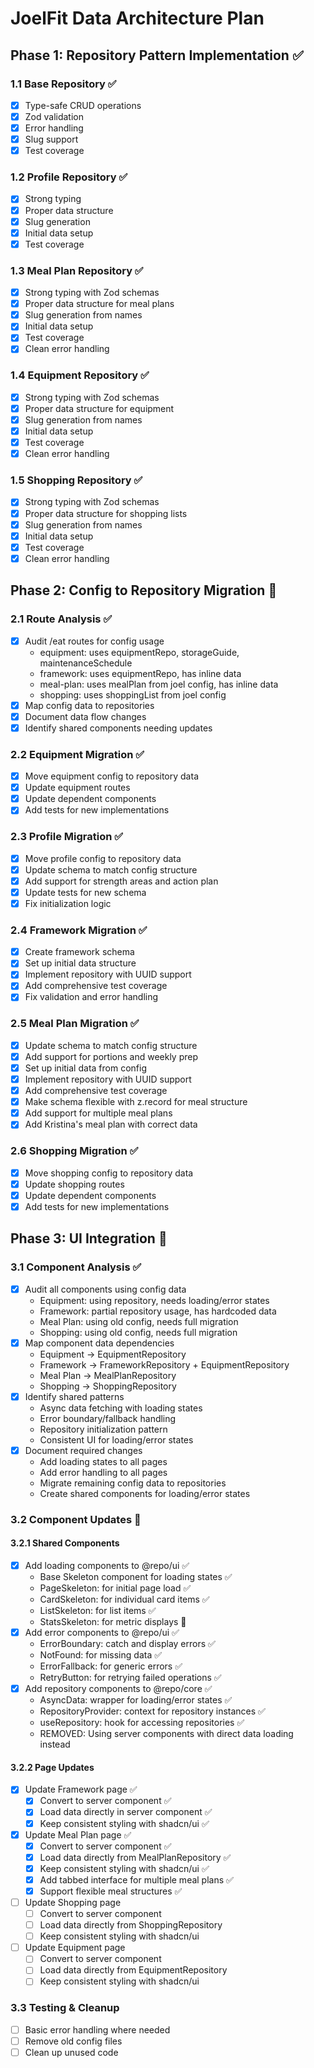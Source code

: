 # JoelFit Data Architecture Plan

## Phase 1: Repository Pattern Implementation ✅

### 1.1 Base Repository ✅
- [x] Type-safe CRUD operations
- [x] Zod validation
- [x] Error handling
- [x] Slug support
- [x] Test coverage

### 1.2 Profile Repository ✅
- [x] Strong typing
- [x] Proper data structure
- [x] Slug generation
- [x] Initial data setup
- [x] Test coverage

### 1.3 Meal Plan Repository ✅
- [x] Strong typing with Zod schemas
- [x] Proper data structure for meal plans
- [x] Slug generation from names
- [x] Initial data setup
- [x] Test coverage
- [x] Clean error handling

### 1.4 Equipment Repository ✅
- [x] Strong typing with Zod schemas
- [x] Proper data structure for equipment
- [x] Slug generation from names
- [x] Initial data setup
- [x] Test coverage
- [x] Clean error handling

### 1.5 Shopping Repository ✅
- [x] Strong typing with Zod schemas
- [x] Proper data structure for shopping lists
- [x] Slug generation from names
- [x] Initial data setup
- [x] Test coverage
- [x] Clean error handling

## Phase 2: Config to Repository Migration 🚧

### 2.1 Route Analysis ✅
- [x] Audit /eat routes for config usage
  - equipment: uses equipmentRepo, storageGuide, maintenanceSchedule
  - framework: uses equipmentRepo, has inline data
  - meal-plan: uses mealPlan from joel config, has inline data
  - shopping: uses shoppingList from joel config
- [x] Map config data to repositories
- [x] Document data flow changes
- [x] Identify shared components needing updates

### 2.2 Equipment Migration ✅
- [x] Move equipment config to repository data
- [x] Update equipment routes
- [x] Update dependent components
- [x] Add tests for new implementations

### 2.3 Profile Migration ✅
- [x] Move profile config to repository data
- [x] Update schema to match config structure
- [x] Add support for strength areas and action plan
- [x] Update tests for new schema
- [x] Fix initialization logic

### 2.4 Framework Migration ✅
- [x] Create framework schema
- [x] Set up initial data structure
- [x] Implement repository with UUID support
- [x] Add comprehensive test coverage
- [x] Fix validation and error handling

### 2.5 Meal Plan Migration ✅
- [x] Update schema to match config structure
- [x] Add support for portions and weekly prep
- [x] Set up initial data from config
- [x] Implement repository with UUID support
- [x] Add comprehensive test coverage
- [x] Make schema flexible with z.record for meal structure
- [x] Add support for multiple meal plans
- [x] Add Kristina's meal plan with correct data

### 2.6 Shopping Migration ✅
- [x] Move shopping config to repository data
- [x] Update shopping routes
- [x] Update dependent components
- [x] Add tests for new implementations

## Phase 3: UI Integration 🚧
### 3.1 Component Analysis ✅
- [x] Audit all components using config data
  - Equipment: using repository, needs loading/error states
  - Framework: partial repository usage, has hardcoded data
  - Meal Plan: using old config, needs full migration
  - Shopping: using old config, needs full migration
- [x] Map component data dependencies
  - Equipment -> EquipmentRepository
  - Framework -> FrameworkRepository + EquipmentRepository
  - Meal Plan -> MealPlanRepository
  - Shopping -> ShoppingRepository
- [x] Identify shared patterns
  - Async data fetching with loading states
  - Error boundary/fallback handling
  - Repository initialization pattern
  - Consistent UI for loading/error states
- [x] Document required changes
  - Add loading states to all pages
  - Add error handling to all pages
  - Migrate remaining config data to repositories
  - Create shared components for loading/error states

### 3.2 Component Updates 🚧

#### 3.2.1 Shared Components
- [x] Add loading components to @repo/ui ✅
  - Base Skeleton component for loading states ✅
  - PageSkeleton: for initial page load ✅
  - CardSkeleton: for individual card items ✅
  - ListSkeleton: for list items ✅
  - StatsSkeleton: for metric displays 🚧
- [x] Add error components to @repo/ui ✅
  - ErrorBoundary: catch and display errors ✅
  - NotFound: for missing data ✅
  - ErrorFallback: for generic errors ✅
  - RetryButton: for retrying failed operations ✅
- [x] Add repository components to @repo/core ✅
  - AsyncData: wrapper for loading/error states ✅
  - RepositoryProvider: context for repository instances ✅
  - useRepository: hook for accessing repositories ✅
  - REMOVED: Using server components with direct data loading instead

#### 3.2.2 Page Updates
- [x] Update Framework page ✅
  - [x] Convert to server component ✅
  - [x] Load data directly in server component ✅
  - [x] Keep consistent styling with shadcn/ui ✅
- [x] Update Meal Plan page ✅
  - [x] Convert to server component ✅
  - [x] Load data directly from MealPlanRepository ✅
  - [x] Keep consistent styling with shadcn/ui ✅
  - [x] Add tabbed interface for multiple meal plans ✅
  - [x] Support flexible meal structures ✅
- [ ] Update Shopping page
  - [ ] Convert to server component
  - [ ] Load data directly from ShoppingRepository
  - [ ] Keep consistent styling with shadcn/ui
- [ ] Update Equipment page
  - [ ] Convert to server component
  - [ ] Load data directly from EquipmentRepository
  - [ ] Keep consistent styling with shadcn/ui

### 3.3 Testing & Cleanup
- [ ] Basic error handling where needed
- [ ] Remove old config files
- [ ] Clean up unused code 